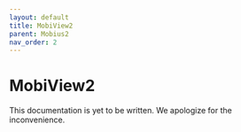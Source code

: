 ```yaml
---
layout: default
title: MobiView2
parent: Mobius2
nav_order: 2
---
```


# MobiView2

This documentation is yet to be written. We apologize for the inconvenience.